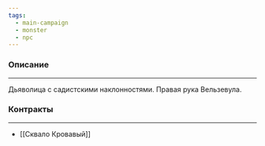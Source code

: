```yaml
---
tags:
  - main-campaign
  - monster
  - npc
---
```

### Описание
---
Дьяволица с садистскими наклонностями. Правая рука Вельзевула.

### Контракты
---
- [[Сквало Кровавый]]